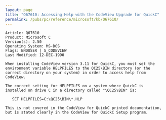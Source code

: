 ```yaml
---
layout: page
title: "Q67610: Accessing Help with the CodeView Upgrade for QuickC"
permalink: /pubs/pc/reference/microsoft/kb/Q67610/
---
```


	Article: Q67610
	Product: Microsoft C
	Version(s): 2.50
	Operating System: MS-DOS
	Flags: ENDUSER | S_CODEVIEW
	Last Modified: 12-DEC-1990
	
	When installing CodeView version 3.11 for QuickC, you must set the
	environment variable HELPFILES to the QC25\BIN directory (or the
	correct directory on your system) in order to access help from
	CodeView.
	
	The correct setting for HELPFILES on a system where QuickC is
	installed on drive C in a directory called "\QC25\BIN" is:
	
	   SET HELPFILES=C:\QC25\BIN\*.HLP
	
	This is not covered in the CodeView for QuickC printed documentation,
	but is stated clearly in the CodeView for QuickC Setup program.
